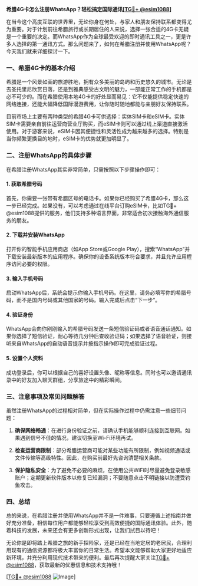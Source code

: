 **希腊4G卡怎么注册WhatsApp？轻松搞定国际通讯[[TG💪+ @esim1088](https://t.me/s/esim1088)]**

在当今这个高度互联的世界里，无论你身在何处，与家人和朋友保持联系都变得尤为重要。对于计划前往希腊旅行或长期居住的人来说，选择一张合适的4G卡无疑是一个重要的决定。而WhatsApp作为全球最受欢迎的即时通讯工具之一，更是许多人选择的第一通讯方式。那么问题来了，如何在希腊注册并使用WhatsApp呢？今天我们就来详细探讨一下。

### 一、希腊4G卡的基本介绍

希腊是一个风景如画的旅游胜地，拥有众多美丽的岛屿和历史悠久的城市。无论是去圣托里尼欣赏日落，还是到雅典感受古文明的魅力，一部能正常工作的手机都是必不可少的。而在希腊使用本地4G卡的好处显而易见：它不仅能提供稳定快速的网络连接，还能大幅降低国际漫游费用，让你随时随地都能与亲朋好友保持联系。

目前市场上主要有两种类型的希腊4G卡可供选择：实体SIM卡和eSIM卡。实体SIM卡需要亲自前往运营商营业厅购买，而eSIM卡则可以通过线上渠道直接激活使用。对于游客来说，eSIM卡因其便捷性和灵活性成为越来越多的选择。特别是当你频繁更换目的地时，eSIM卡的优势就更加明显了。

### 二、注册WhatsApp的具体步骤

在希腊注册WhatsApp其实非常简单，只需按照以下步骤操作即可：

#### 1. 获取希腊号码
首先，你需要一张带有希腊区号的电话卡。如果你已经购买了希腊4G卡，那么这一步已经完成。如果没有，可以考虑通过在线平台订购eSIM卡，比如TG💪+ @esim1088提供的服务，他们支持多种语言界面，非常适合初次接触海外通信服务的朋友。

#### 2. 下载并安装WhatsApp
打开你的智能手机应用商店（如App Store或Google Play），搜索“WhatsApp”并下载安装最新版本的应用程序。确保你的设备系统版本符合要求，并且允许应用程序访问必要的权限。

#### 3. 输入手机号码
启动WhatsApp后，系统会提示你输入手机号码。在这里，请务必填写你的希腊号码，而不是国内号码或其他国家的号码。输入完成后点击“下一步”。

#### 4. 验证身份
WhatsApp会向你刚刚输入的希腊号码发送一条短信验证码或者语音通话通知。如果你选择了短信验证，耐心等待几分钟后查收验证码；如果选择了语音验证，则接听来自WhatsApp的自动语音提示并按指示操作即可完成验证过程。

#### 5. 设置个人资料
成功登录后，你可以根据自己的喜好设置头像、昵称等信息。同时也可以邀请通讯录中的好友加入聊天群组，分享旅途中的精彩瞬间。

### 三、注意事项及常见问题解答

虽然注册WhatsApp的过程相对简单，但在实际操作过程中仍需注意一些细节问题：

1. **确保网络畅通**：在进行身份验证之前，请确认手机能够顺利连接到互联网。如果遇到信号不佳的情况，建议切换至Wi-Fi环境再试。
   
2. **检查运营商限制**：部分希腊运营商可能对某些功能有所限制，例如视频通话或文件传输等高级特性。因此，在购买前最好先咨询清楚相关条款。

3. **保护隐私安全**：为了避免不必要的麻烦，在使用公共WiFi时尽量避免登录敏感账户；定期更新软件版本以修复已知漏洞；不要随意点击不明链接以防遭受钓鱼攻击。

### 四、总结

总的来说，在希腊注册并使用WhatsApp并不是一件难事，只要遵循上述指南并做好充分准备，相信每位用户都能够轻松享受到高效便捷的国际通讯体验。此外，随着科技的发展，未来还会有更多创新形式出现，让我们拭目以待吧！

无论你是即将踏上希腊之旅的新手探险家，还是已经在当地定居的老居民，合理利用现有的通信资源都将极大丰富你的日常生活。希望本文能够帮助大家更好地适应新环境，并充分利用现代技术带来的便利。最后再次提醒大家关注[TG💪+ @esim1088](https://t.me/s/esim1088)，获取最新的优惠信息和技术支持哦！

[[TG💪+ @esim1088](https://t.me/s/esim1088) ![Image](https://i.postimg.cc/4NQfJmqS/Snipaste-2025-05-13-00-14-12.png)]